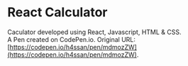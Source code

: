 # React Calculator
Caculator developed using React, Javascript, HTML & CSS. <br />
A Pen created on CodePen.io. Original URL: [https://codepen.io/h4ssan/pen/mdmozZW](https://codepen.io/h4ssan/pen/mdmozZW).

